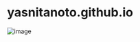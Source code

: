 # yasnitanoto.github.io

![image](https://user-images.githubusercontent.com/89518987/195040752-3f540a2e-eb03-4c65-a80b-cebf7e96431a.png)
